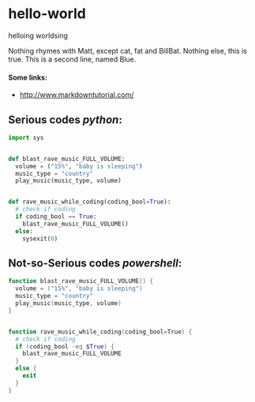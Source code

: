 # hello-world
helloing worldsing

Nothing rhymes with Matt, except cat, fat and BillBat.  Nothing else, this is true.
This is a second line, named Blue.

#### Some links:
* http://www.markdowntutorial.com/


## Serious codes _python_:
```python
import sys


def blast_rave_music_FULL_VOLUME:
  volume = ("15%", "baby is sleeping")
  music_type = "country"
  play_music(music_type, volume)


def rave_music_while_coding(coding_bool=True):
  # check if coding
  if coding_bool == True:
    blast_rave_music_FULL_VOLUME()
  else:
    sysexit(0)
```

## Not-so-Serious codes _powershell_:
```powershell
function blast_rave_music_FULL_VOLUME() {
  volume = ("15%", "baby is sleeping")
  music_type = "country"
  play_music(music_type, volume)
}


function rave_music_while_coding(coding_bool=True) {
  # check if coding
  if (coding_bool -eq $True) {
    blast_rave_music_FULL_VOLUME
  }
  else {
    exit
  }
}
```
